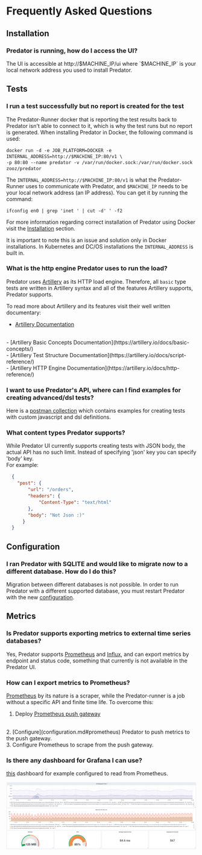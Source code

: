 # Frequently Asked Questions

## Installation

### <b>Predator is running, how do I access the UI?</b>

The UI is accessible at http://$MACHINE_IP/ui where `$MACHINE_IP` is your local network address you used to install Predator.
                        
## Tests

### <b>I run a test successfully but no report is created for the test</b>

The Predator-Runner docker that is reporting the test results back to Predator isn't able to connect to it, 
which is why the test runs but no report is generated. When installing Predator in Docker, the following command is used:
```
docker run -d -e JOB_PLATFORM=DOCKER -e INTERNAL_ADDRESS=http://$MACHINE_IP:80/v1 \
-p 80:80 --name predator -v /var/run/docker.sock:/var/run/docker.sock zooz/predator
```

The `INTERNAL_ADDRESS=http://$MACHINE_IP:80/v1` is what the Predator-Runner uses to communicate with Predator, 
and `$MACHINE_IP` needs to be your local network address (an IP address). You can get it by running the command: 
```
ifconfig en0 | grep 'inet ' | cut -d' ' -f2
```

For more information regarding correct installation of Predator using Docker visit the [Installation](installation.md#docker) section.

It is important to note this is an issue and solution only in Docker installations. 
In Kubernetes and DC/OS installations the `INTERNAL_ADDRESS` is built in.

### <b>What is the http engine Predator uses to run the load?</b>

Predator uses [Artillery](https://github.com/artilleryio/artillery) as its HTTP load engine. 
Therefore, all `basic` type tests are written in Artillery syntax and all of the features Artillery supports, Predator supports.

To read more about Artillery and its features visit their well written documentary: 
<br>
- [Artillery Documentation](https://artillery.io/docs/)
<br>
- [Artillery Basic Concepts Documentation](https://artillery.io/docs/basic-concepts/)
<br>
- [Artillery Test Structure Documentation](https://artillery.io/docs/script-reference/)
<br>
- [Artillery HTTP Engine Documentation](https://artillery.io/docs/http-reference/)
<br>

### <b>I want to use Predator's API, where can I find examples for creating advanced/dsl tests?</b>

Here is a [postman collection](https://documenter.getpostman.com/view/220627/S1TYTvP2?version=latest) which contains examples
for creating tests with custom javascript and dsl definitions.

### <b>What content types Predator supports?</b>

While Predator UI currently supports creating tests with JSON body, the actual API has no such limit.
Instead of specifying 'json' key you can specify 'body' key.<br>
For example:<br>

```JSON
  {
  	"post": {
  		"url": "/orders",
  		"headers": {
  			"Content-Type": "text/html"
  		},
  		"body": "Not Json :)"
  	  }
  }
```

## Configuration

### <b>I ran Predator with SQLITE and would like to migrate now to a different database. How do I do this?</b>

Migration between different databases is not possible. 
In order to run Predator with a different supported database, 
you must restart Predator with the new [configuration](configuration.md#database).

## Metrics

### <b>Is Predator supports exporting metrics to external time series databases?</b>

Yes, Predator supports [Prometheus](https://prometheus.io) and [Influx](https://www.influxdata.com/), and can export metrics by endpoint and status code, something that currently is not available in the Predator UI.

### <b>How can I export metrics to Prometheus?</b>

[Prometheus](https://prometheus.io) by its nature is a scraper, while the Predator-runner is a job without a specific API and finite time life.
To overcome this:
<br>
1. Deploy [Prometheus push gateway](https://github.com/prometheus/pushgateway) 
<br>
2. [Configure](configuration.md#prometheus) Predator to push metrics to the push gateway.
<br>
3. Configure Prometheus to scrape from the push gateway.

### <b>Is there any dashboard for Grafana I can use?</b>

[this](https://github.com/Zooz/predator/blob/master/resources/grafana_prometheus_dashboard.json) dashboard for example configured to read from Prometheus.

![Screenshot](images/grafana_dashboard.png)
